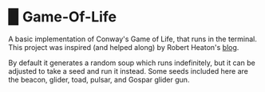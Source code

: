 # ▉ Game-Of-Life

A basic implementation of Conway's Game of Life, that runs in the terminal. 
This project was inspired (and helped along) by Robert Heaton's [blog](https://robertheaton.com/2018/07/20/project-2-game-of-life/).

By default it generates a random soup which runs indefinitely, but it can be adjusted to take a seed and run it instead. Some seeds included here are the beacon, glider, toad, pulsar, and Gospar glider gun.
